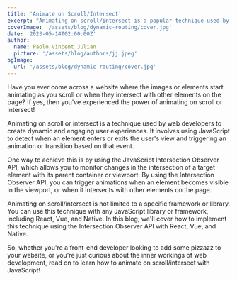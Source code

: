 ```yaml
---
title: 'Animate on Scroll/Intersect'
excerpt: "Animating on scroll/intersect is a popular technique used by web developers to create engaging user experiences. In this blog, we'll cover how to implement this technique using the Intersection Observer API with React, Vue, and Native. Learn how to trigger animations when an element becomes visible in the viewport or when it intersects with other elements on the page. Join us as we explore the power of animating on scroll/intersect with JavaScript!"
coverImage: '/assets/blog/dynamic-routing/cover.jpg'
date: '2023-05-14T02:00:00Z'
author:
  name: Paolo Vincent Julian
  picture: '/assets/blog/authors/jj.jpeg'
ogImage:
  url: '/assets/blog/dynamic-routing/cover.jpg'
---
```


Have you ever come across a website where the images or elements start animating as you scroll or when they intersect with other elements on the page? If yes, then you've experienced the power of animating on scroll or intersect!

Animating on scroll or intersect is a technique used by web developers to create dynamic and engaging user experiences. It involves using JavaScript to detect when an element enters or exits the user's view and triggering an animation or transition based on that event.

One way to achieve this is by using the JavaScript Intersection Observer API, which allows you to monitor changes in the intersection of a target element with its parent container or viewport. By using the Intersection Observer API, you can trigger animations when an element becomes visible in the viewport, or when it intersects with other elements on the page.

Animating on scroll/intersect is not limited to a specific framework or library. You can use this technique with any JavaScript library or framework, including React, Vue, and Native. In this blog, we'll cover how to implement this technique using the Intersection Observer API with React, Vue, and Native.

So, whether you're a front-end developer looking to add some pizzazz to your website, or you're just curious about the inner workings of web development, read on to learn how to animate on scroll/intersect with JavaScript!
